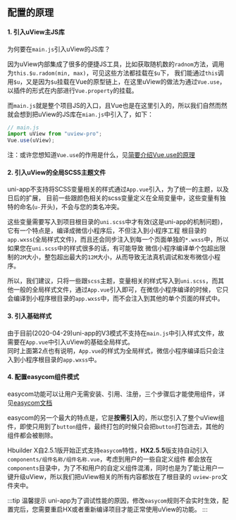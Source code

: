 ## 配置的原理

#### 1. 引入uView主JS库

为何要在`main.js`引入uView的JS库？

因为uView内部集成了很多的便捷JS工具，比如获取随机数的`radnom`方法，调用为`this.$u.radom(min, max)`，可见这些方法都挂载在`$u`下，
我们能通过`this`调用`$u`，又是因为`$u`挂载在Vue的原型链上，在这里uView的做法为通过`Vue.use`，以插件的形式在内部进行`Vue.property`的挂载。  

而`main.js`就是整个项目JS的入口，且Vue也是在这里引入的，所以我们自然而然就会想到把uView的JS库在`mian.js`中引入了，如下：

```js
// main.js
import uView from "uview-pro";
Vue.use(uView);
```

注：或许您想知道`Vue.use`的作用是什么，见[简要介绍Vue.use的原理](/components/vueUse.html)


#### 2. 引入uView的全局SCSS主题文件

uni-app不支持将SCSS变量相关的样式通过`App.vue`引入，为了统一的主题，以及日后的扩展，
目前一些跟颜色相关的scss变量定义在全局变量中，这些变量有独特的命名(`u-`开头)，不会与您的类名冲突。  

这些变量需要写入到项目根目录的`uni.scss`中才有效(这是uni-app的机制问题)，它有一个特点是，编译成微信小程序后，不但注入到小程序工程
根目录的`app.wxss`(全局样式文件)，而且还会同步注入到每一个页面单独的`*.wxss`中，所以如果您在`uni.scss`中的样式很多的话，有可能导致
微信小程序编译单个包超出限制的`2M`大小，整包超出最大的`12M`大小，从而导致无法真机调试和发布微信小程序。

所以，我们建议，只将一些跟`scss`主题，变量相关的样式写入到`uni.scss`，而其他一般的全局样式文件，通过`App.vue`引入即可，在微信小程序编译的时候，
它只会编译到小程序根目录的`app.wxss`中，而不会注入到其他的单个页面的样式中。
 


#### 3. 引入基础样式

由于目前(2020-04-29)uni-app的V3模式不支持在`main.js`中引入样式文件，故需要在`App.vue`中引入uView的基础全局样式。  
同时上面第2点也有说明，`App.vue`的样式为全局样式，微信小程序编译后只会注入到小程序根目录的`app.wxss`中。



#### 4. 配置easycom组件模式

easycom功能可以让用户无需安装、引用、注册，三个步骤后才能使用组件，详见[easycom文档](https://uniapp.dcloud.io/collocation/pages?id=easycom)

easycom的另一个最大的特点是，它是**按需引入**的，所以您引入了整个uView组件，即使只用到了`button`组件，最终打包的时候只会把`button`打包进去，其他的组件都会被剔除。  

Hbuilder X自2.5.1版开始正式支持`easycom`特性，**HX2.5.5**版支持自动引入`components/组件名称/组件名称.vue`，考虑到用户的一些自定义组件
都会放在`components`目录中，为了不和用户的自定义组件混淆，同时也是为了能让用户一键升级uView，所以我们把uView相关的所有内容都放在了根目录的
`uview-pro`文件夹中。

:::tip 温馨提示
uni-app为了调试性能的原因，修改`easycom`规则不会实时生效，配置完后，您需要重启HX或者重新编译项目才能正常使用uView的功能。
:::